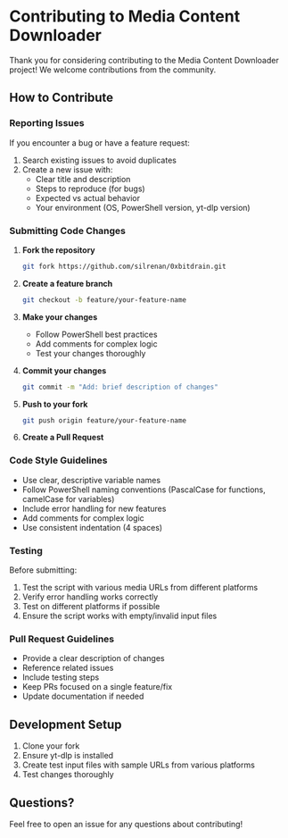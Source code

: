 # Contributing to Media Content Downloader

Thank you for considering contributing to the Media Content Downloader
project! We welcome contributions from the community.

## How to Contribute

### Reporting Issues

If you encounter a bug or have a feature request:

1. Search existing issues to avoid duplicates
2. Create a new issue with:
   - Clear title and description
   - Steps to reproduce (for bugs)
   - Expected vs actual behavior
   - Your environment (OS, PowerShell version, yt-dlp version)

### Submitting Code Changes

1. **Fork the repository**
   ```bash
   git fork https://github.com/silrenan/0xbitdrain.git
   ```

2. **Create a feature branch**
   ```bash
   git checkout -b feature/your-feature-name
   ```

3. **Make your changes**
   - Follow PowerShell best practices
   - Add comments for complex logic
   - Test your changes thoroughly

4. **Commit your changes**
   ```bash
   git commit -m "Add: brief description of changes"
   ```

5. **Push to your fork**
   ```bash
   git push origin feature/your-feature-name
   ```

6. **Create a Pull Request**

### Code Style Guidelines

- Use clear, descriptive variable names
- Follow PowerShell naming conventions (PascalCase for functions, camelCase for variables)
- Include error handling for new features
- Add comments for complex logic
- Use consistent indentation (4 spaces)

### Testing

Before submitting:

1. Test the script with various media URLs from different platforms
2. Verify error handling works correctly
3. Test on different platforms if possible
4. Ensure the script works with empty/invalid input files

### Pull Request Guidelines

- Provide a clear description of changes
- Reference related issues
- Include testing steps
- Keep PRs focused on a single feature/fix
- Update documentation if needed

## Development Setup

1. Clone your fork
2. Ensure yt-dlp is installed
3. Create test input files with sample URLs from various platforms
4. Test changes thoroughly

## Questions?

Feel free to open an issue for any questions about contributing!
